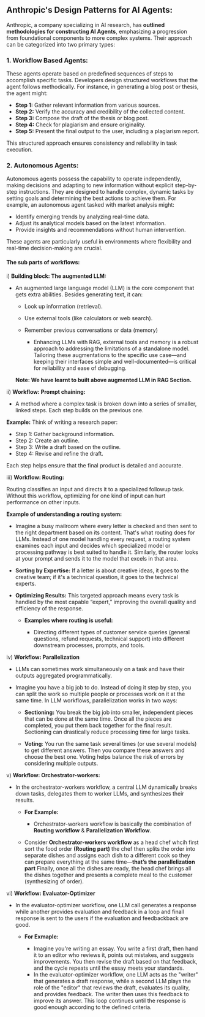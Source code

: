 ## Anthropic's Design Patterns for AI Agents:

Anthropic, a company specializing in AI research, has **outlined methodologies for constructing AI Agents**, emphasizing a progression from foundational components to more complex systems. Their approach can be categorized into two primary types:

### 1. **Workflow Based Agents:**

These agents operate based on predefined sequences of steps to accomplish specific tasks. Developers design structured workflows that the agent follows methodically. For instance, in generating a blog post or thesis, the agent might:

- **Step 1:** Gather relevant information from various sources.
- **Step 2:** Verify the accuracy and credibility of the collected content.
- **Step 3:** Compose the draft of the thesis or blog post.
- **Step 4:** Check for plagiarism and ensure originality.
- **Step 5:** Present the final output to the user, including a plagiarism report.

This structured approach ensures consistency and reliability in task execution.

### 2. **Autonomous Agents:**

Autonomous agents possess the capability to operate independently, making decisions and adapting to new information without explicit step-by-step instructions. They are designed to handle complex, dynamic tasks by setting goals and determining the best actions to achieve them. For example, an autonomous agent tasked with market analysis might:

- Identify emerging trends by analyzing real-time data.
- Adjust its analytical models based on the latest information.
- Provide insights and recommendations without human intervention.

These agents are particularly useful in environments where flexibility and real-time decision-making are crucial.

#### **The sub parts of workflows:**

i) **Building block: The augmented LLM:**

- An augmented large language model (LLM) is the core component that gets extra abilities. Besides generating text, it can:

  - Look up information (retrieval).
  - Use external tools (like calculators or web search).
  - Remember previous conversations or data (memory)

    - Enhancing LLMs with RAG, external tools and memory is a robust approach to addressing the limitations of a standalone model. Tailoring these augmentations to the specific use case—and keeping their interfaces simple and well-documented—is critical for reliability and ease of debugging.

  **Note: We have learnt to built above augmented LLM in RAG Section.**

ii) **Workflow: Prompt chaining:**

- A method where a complex task is broken down into a series of smaller, linked steps. Each step builds on the previous one.

**Example:**
Think of writing a research paper:

- Step 1: Gather background information.
- Step 2: Create an outline.
- Step 3: Write a draft based on the outline.
- Step 4: Revise and refine the draft.

Each step helps ensure that the final product is detailed and accurate.

iii) **Workflow: Routing:**

Routing classifies an input and directs it to a specialized followup task. Without this workflow, optimizing for one kind of input can hurt performance on other inputs.

**Example of understanding a routing system:**

- Imagine a busy mailroom where every letter is checked and then sent to the right department based on its content. That's what routing does for LLMs. Instead of one model handling every request, a routing system examines each input and decides which specialized model or processing pathway is best suited to handle it. Similarly, the router looks at your prompt and sends it to the model that excels in that area.

- **Sorting by Expertise:** If a letter is about creative ideas, it goes to the creative team; if it's a technical question, it goes to the technical experts.

- **Optimizing Results:** This targeted approach means every task is handled by the most capable “expert,” improving the overall quality and efficiency of the response.

  - **Examples where routing is useful:**

    - Directing different types of customer service queries (general questions, refund requests, technical support) into different downstream processes, prompts, and tools.

iv) **Workflow: Parallelization**

- LLMs can sometimes work simultaneously on a task and have their outputs aggregated programmatically.

- Imagine you have a big job to do. Instead of doing it step by step, you can split the work so multiple people or processes work on it at the same time. In LLM workflows, parallelization works in two ways:

  - **Sectioning:** You break the big job into smaller, independent pieces that can be done at the same time. Once all the pieces are completed, you put them back together for the final result. Sectioning can drastically reduce processing time for large tasks.

  - **Voting**: You run the same task several times (or use several models) to get different answers. Then you compare these answers and choose the best one. Voting helps balance the risk of errors by considering multiple outputs.

v) **Workflow: Orchestrator-workers:**

- In the orchestrator-workers workflow, a central LLM dynamically breaks down tasks, delegates them to worker LLMs, and synthesizes their results.

  - **For Example:**

    - Orchestrator-workers workflow is basically the combination of **Routing workflow** & **Parallelization Workflow**.

  - Consider **Orchestrator-workers workflow** as a head chef whcih first sort the food order **(Routing part)** the chef then splits the order into separate dishes and assigns each dish to a different cook so they can prepare everything at the same time—**that’s the parallelization part** Finally, once all the dishes are ready, the head chef brings all the dishes together and presents a complete meal to the customer (synthesizing of order).

vi) **Workflow: Evaluator-Optimizer**

- In the evaluator-optimizer workflow, one LLM call generates a response while another provides evaluation and feedback in a loop and finall response is sent to the users if the evaluation and feedbackback are good.

  - **For Exmaple:**

    - Imagine you're writing an essay. You write a first draft, then hand it to an editor who reviews it, points out mistakes, and suggests improvements. You then revise the draft based on that feedback, and the cycle repeats until the essay meets your standards.
    - In the evaluator-optimizer workflow, one LLM acts as the "writer" that generates a draft response, while a second LLM plays the role of the "editor" that reviews the draft, evaluates its quality, and provides feedback. The writer then uses this feedback to improve its answer. This loop continues until the response is good enough according to the defined criteria.
